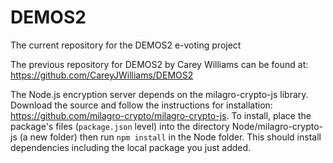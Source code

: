 # DEMOS2
The current repository for the DEMOS2 e-voting project

The previous repository for DEMOS2 by Carey Williams can be found at: https://github.com/CareyJWilliams/DEMOS2

The Node.js encryption server depends on the milagro-crypto-js library. Download the source and follow the instructions for installation: https://github.com/milagro-crypto/milagro-crypto-js. To install, place the package's files (`package.json` level) into the directory Node/milagro-crypto-js (a new folder) then run `npm install` in the Node folder. This should install dependencies including the local package you just added.
